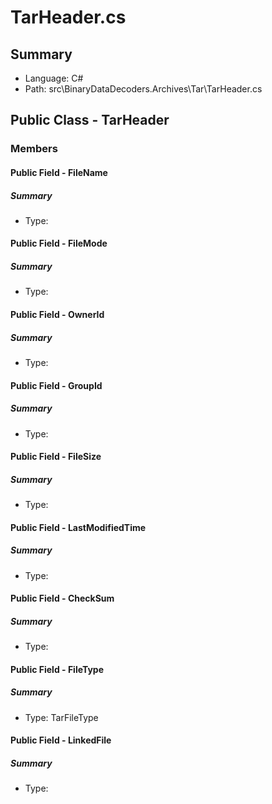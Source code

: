 ﻿# TarHeader.cs

## Summary

* Language: C#
* Path: src\BinaryDataDecoders.Archives\Tar\TarHeader.cs

## Public Class - TarHeader

### Members

#### Public Field - FileName

##### Summary

 * Type: 

#### Public Field - FileMode

##### Summary

 * Type: 

#### Public Field - OwnerId

##### Summary

 * Type: 

#### Public Field - GroupId

##### Summary

 * Type: 

#### Public Field - FileSize

##### Summary

 * Type: 

#### Public Field - LastModifiedTime

##### Summary

 * Type: 

#### Public Field - CheckSum

##### Summary

 * Type: 

#### Public Field - FileType

##### Summary

 * Type: TarFileType 

#### Public Field - LinkedFile

##### Summary

 * Type: 

